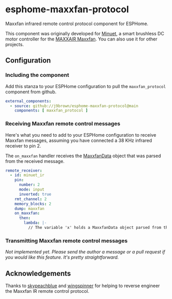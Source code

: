 # esphome-maxxfan-protocol

Maxxfan infrared remote control protocol component for ESPHome.

This component was originally developed for [Minuet](https://github.com/j9brown/minuet), a smart brushless DC motor controller for the [MAXXAIR Maxxfan](https://www.maxxair.com/products/fans/maxxfan-deluxe/).  You can also use it for other projects.

## Configuration

### Including the component

Add this stanza to your ESPHome configuration to pull the `maxxfan_protocol` component from github.

```yaml
external_components:
  - source: github://j9brown/esphome-maxxfan-protocol@main
    components: [ maxxfan_protocol ]
```

### Receiving Maxxfan remote control messages

Here's what you need to add to your ESPHome configuration to receive Maxxfan messages, assuming you have connected a 38 KHz infrared receiver to pin 2.

The `on_maxxfan` handler receives the [MaxxfanData](components/maxxfan_protocol/maxxfan_protocol.h) object that was parsed from the received message.

```yaml
remote_receiver:
  - id: minuet_ir
    pin:
      number: 2
      mode: input
      inverted: true
    rmt_channel: 2
    memory_blocks: 2
    dump: maxxfan
    on_maxxfan:
      then:
        lambda: |-
          // The variable 'x' holds a MaxxfanData object parsed from the received message
```

### Transmitting Maxxfan remote control messages

*Not implemented yet.  Please send the author a message or a pull request if you would like this feature.  It's pretty straightforward.*

## Acknowledgements

Thanks to [skypeachblue](https://github.com/skypeachblue/maxxfan-reversing) and [wingspinner](https://github.com/wingspinner) for helping to reverse engineer the Maxxfan IR remote control protocol.
